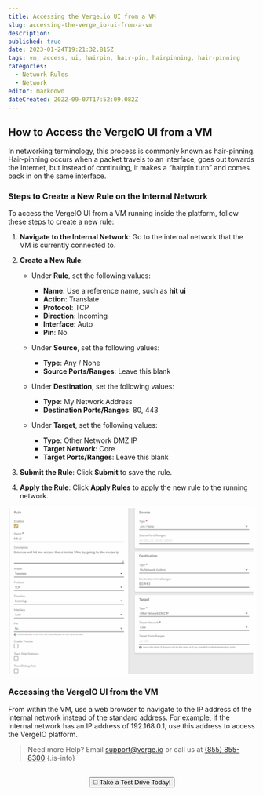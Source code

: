 ```yaml
---
title: Accessing the Verge.io UI from a VM  
slug: accessing-the-verge_io-ui-from-a-vm  
description:  
published: true  
date: 2023-01-24T19:21:32.815Z  
tags: vm, access, ui, hairpin, hair-pin, hairpinning, hair-pinning  
categories:  
  - Network Rules  
  - Network  
editor: markdown  
dateCreated: 2022-09-07T17:52:09.082Z  
---
```


## How to Access the VergeIO UI from a VM

In networking terminology, this process is commonly known as hair-pinning. Hair-pinning occurs when a packet travels to an interface, goes out towards the Internet, but instead of continuing, it makes a “hairpin turn” and comes back in on the same interface.

### Steps to Create a New Rule on the Internal Network

To access the VergeIO UI from a VM running inside the platform, follow these steps to create a new rule:

1. **Navigate to the Internal Network**: Go to the internal network that the VM is currently connected to.

2. **Create a New Rule**:

   - Under **Rule**, set the following values:
     - **Name**: Use a reference name, such as **hit ui**
     - **Action**: Translate
     - **Protocol**: TCP
     - **Direction**: Incoming
     - **Interface**: Auto
     - **Pin**: No

   - Under **Source**, set the following values:
     - **Type**: Any / None
     - **Source Ports/Ranges**: Leave this blank

   - Under **Destination**, set the following values:
     - **Type**: My Network Address
     - **Destination Ports/Ranges**: 80, 443

   - Under **Target**, set the following values:
     - **Type**: Other Network DMZ IP
     - **Target Network**: Core
     - **Target Ports/Ranges**: Leave this blank

3. **Submit the Rule**: Click **Submit** to save the rule. 

4. **Apply the Rule**: Click **Apply Rules** to apply the new rule to the running network.

![hairpin.png](/public/hairpin.png)

### Accessing the VergeIO UI from the VM

From within the VM, use a web browser to navigate to the IP address of the internal network instead of the standard address. For example, if the internal network has an IP address of 192.168.0.1, use this address to access the VergeIO platform.


> Need more Help? Email <a href="mailto:support@verge.io?subject=Support Inquiry" target="_blank" rel="noopener noreferrer">support@verge.io</a> or call us at <a href="tel:+855-855-8300">(855) 855-8300</a>
{.is-info}

<br>
<div style="text-align: center">
<a href="https://www.verge.io/test-drive"><button class="button-orange">🚗 Take a Test Drive Today!</button></a>
</div>